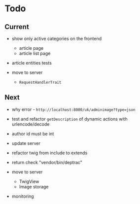 # Todo

## Current

- show only active categories on the frontend
  - article page
  - article list page

- article entities tests
- move to server
  - `RequestHandlerTrait`

## Next

- why error - `http://localhost:8000/uk/adminimage?type=json`
- test and refactor `getDescription` of dynamic actions with urlencode/decode
- author id must be int
- update server
- refactor twig from include to extends

- return check "vendor/bin/deptrac"

- move to server
  - TwigView
  - Image storage

- monitoring
